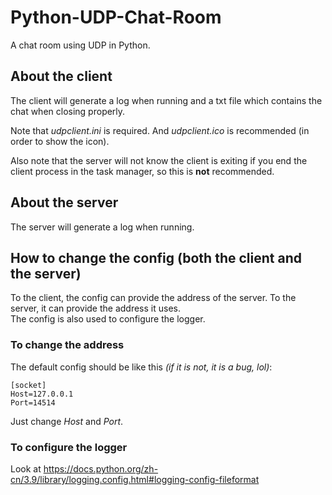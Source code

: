 # Python-UDP-Chat-Room
A chat room using UDP in Python.

## About the client
The client will generate a log when running and a txt file which contains the chat when closing properly.

Note that *udpclient.ini* is required. And *udpclient.ico* is recommended (in order to show the icon).  

Also note that the server will not know the client is exiting if you end the client process in the task manager, so this is **not** recommended.

## About the server
The server will generate a log when running.

## How to change the config (both the client and the server)
To the client, the config can provide the address of the server. To the server, it can provide the address it uses.   
The config is also used to configure the logger.   
### To change the address
The default config should be like this *(if it is not, it is a bug, lol)*:
```
[socket]
Host=127.0.0.1
Port=14514
```
Just change *Host* and *Port*.
### To configure the logger
Look at <https://docs.python.org/zh-cn/3.9/library/logging.config.html#logging-config-fileformat>
